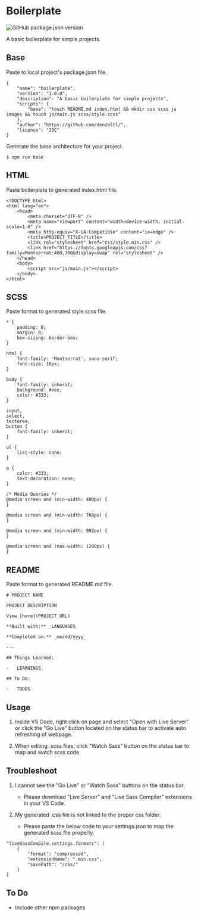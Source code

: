 # Boilerplate

![GitHub package.json version](https://img.shields.io/github/package-json/v/denzeltl/boilerplate)

A basic boilerplate for simple projects.

## Base

Paste to local project's package.json file.

```
{
    "name": "boilerplate",
    "version": "1.0.0",
    "description": "A basic boilerplate for simple projects",
    "scripts": {
        "base": "touch README.md index.html && mkdir css scss js images && touch js/main.js scss/style.scss"
    },
    "author": "https://github.com/denzeltl/",
    "license": "ISC"
}
```

Generate the base architecture for your project.

```
$ npm run base
```

## HTML

Paste boilerplate to generated index.html file.

```
<!DOCTYPE html>
<html lang="en">
    <head>
        <meta charset="UTF-8" />
        <meta name="viewport" content="width=device-width, initial-scale=1.0" />
        <meta http-equiv="X-UA-Compatible" content="ie=edge" />
        <title>PROJECT TITLE</title>
        <link rel="stylesheet" href="css/style.min.css" />
        <link href="https://fonts.googleapis.com/css?family=Montserrat:400,700&display=swap" rel="stylesheet" />
    </head>
    <body>
        <script src="js/main.js"></script>
    </body>
</html>
```

## SCSS

Paste format to generated style.scss file.

```
* {
    padding: 0;
    margin: 0;
    box-sizing: border-box;
}

html {
    font-family: 'Montserrat', sans-serif;
    font-size: 16px;
}

body {
    font-family: inherit;
    background: #eee;
    color: #333;
}

input,
select,
textarea,
button {
    font-family: inherit;
}

ul {
    list-style: none;
}

a {
    color: #333;
    text-decoration: none;
}

/* Media Queries */
@media screen and (min-width: 480px) {
}

@media screen and (min-width: 768px) {
}

@media screen and (min-width: 992px) {
}

@media screen and (max-width: 1200px) {
}
```

## README

Paste format to generated README.md file.

```
# PROJECT NAME

PROJECT DESCRIPTION

View [here](PROJECT URL)

**Built with:** _LANGUAGES_

**Completed on:** _mm/dd/yyyy_

---

## Things Learned:

-   LEARNINGS

## To Do:

-   TODOS
```

## Usage

1.  Inside VS Code, right click on page and select "Open with Live Server" or click the "Go Live" button located on the status bar to activate auto refreshing of webpage.

2.  When editing .scss files, click "Watch Sass" button on the status bar to map and watch scss code.

## Troubleshoot

1.  I cannot see the "Go Live" or "Watch Sass" buttons on the status bar.

    -   Please download "Live Server" and "Live Sass Compiler" extensions in your VS Code.

2.  My generated .css file is not linked to the proper css folder.
    -   Please paste the below code to your settings.json to map the generated scss file properly.

```
"liveSassCompile.settings.formats": [
    {
        "format": "compressed",
        "extensionName": ".min.css",
        "savePath": "/css/"
    }
]
```

## To Do

-   Include other npm packages
